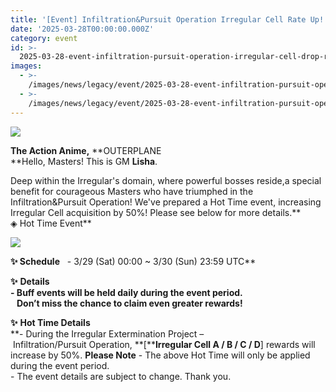 ```yaml
---
title: '[Event] Infiltration&Pursuit Operation Irregular Cell Rate Up!'
date: '2025-03-28T00:00:00.000Z'
category: event
id: >-
  2025-03-28-event-infiltration-pursuit-operation-irregular-cell-drop-rate-up-event
images:
  - >-
    /images/news/legacy/event/2025-03-28-event-infiltration-pursuit-operation-irregular-cell-drop-rate-up-event/5d12d8b92faa4955bfff6e390cbb5ba9.webp
  - >-
    /images/news/legacy/event/2025-03-28-event-infiltration-pursuit-operation-irregular-cell-drop-rate-up-event/71cc8bf448524849802581aeef7b6138.webp
---
```


![](/images/news/legacy/event/2025-03-28-event-infiltration-pursuit-operation-irregular-cell-drop-rate-up-event/5d12d8b92faa4955bfff6e390cbb5ba9.webp)  

**The Action Anime,** **OUTERPLANE  
**Hello, Masters! This is GM **Lisha**.  
  
Deep within the Irregular's domain, where powerful bosses reside,a special benefit for courageous Masters who have triumphed in the Infiltration&Pursuit Operation! We've prepared a Hot Time event, increasing Irregular Cell acquisition by 50%! Please see below for more details.**  
◈ Hot Time Event**

![](/images/news/legacy/event/2025-03-28-event-infiltration-pursuit-operation-irregular-cell-drop-rate-up-event/71cc8bf448524849802581aeef7b6138.webp)  
  

****✨** **Schedule****   - 3/29 (Sat) 00:00 ~ 3/30 (Sun) 23:59 UTC**  
  
**✨** **Details**  
**\- Buff events will be held daily during the event period.  
   Don’t miss the chance to claim even greater rewards!**  
  
**✨** **Hot Time Details**  
**\- During the Irregular Extermination Project – Infiltration/Pursuit Operation, **\[****Irregular Cell A / B / C / D**\] rewards will increase by 50%. **Please Note** \- The above Hot Time will only be applied during the event period.  
\- The event details are subject to change. Thank you.
